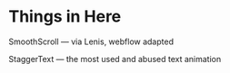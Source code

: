 # Things in Here

SmoothScroll — via Lenis, webflow adapted

StaggerText — the most used and abused text animation
